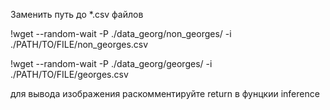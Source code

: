 Заменить путь до *.csv файлов

!wget --random-wait -P ./data_georg/non_georges/ -i ./PATH/TO/FILE/non_georges.csv 

!wget --random-wait -P ./data_georg/georges/ -i ./PATH/TO/FILE/georges.csv

для вывода изображения раскомментируйте return в фунцкии inference
